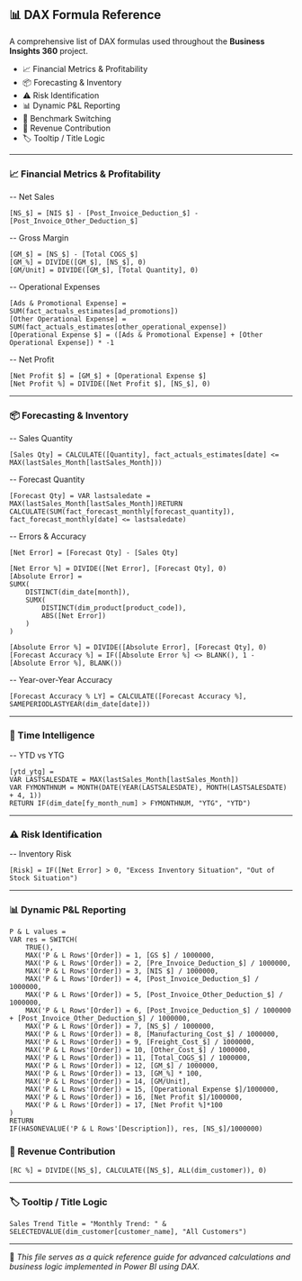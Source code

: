 ## 📊 DAX Formula Reference

A comprehensive list of DAX formulas used throughout the **Business Insights 360** project.
- 📈 Financial Metrics & Profitability  
- 📦 Forecasting & Inventory  
- ⚠️ Risk Identification  
- 📊 Dynamic P&L Reporting  
- 🎯 Benchmark Switching  
- 📌 Revenue Contribution  
- 🏷️ Tooltip / Title Logic  

---

### 📈 Financial Metrics & Profitability


-- Net Sales
```DAX
[NS_$] = [NIS $] - [Post_Invoice_Deduction_$] - [Post_Invoice_Other_Deduction_$]
```
-- Gross Margin
```DAX
[GM_$] = [NS_$] - [Total COGS_$]
[GM_%] = DIVIDE([GM_$], [NS_$], 0)
[GM/Unit] = DIVIDE([GM_$], [Total Quantity], 0)
```
-- Operational Expenses
```DAX
[Ads & Promotional Expense] = SUM(fact_actuals_estimates[ad_promotions])
[Other Operational Expense] = SUM(fact_actuals_estimates[other_operational_expense])
[Operational Expense $] = ([Ads & Promotional Expense] + [Other Operational Expense]) * -1
```
-- Net Profit
```DAX
[Net Profit $] = [GM_$] + [Operational Expense $]
[Net Profit %] = DIVIDE([Net Profit $], [NS_$], 0)
```

---

### 📦 Forecasting & Inventory


-- Sales Quantity
```DAX
[Sales Qty] = CALCULATE([Quantity], fact_actuals_estimates[date] <= MAX(lastSales_Month[lastSales_Month]))
```
-- Forecast Quantity
```DAX
[Forecast Qty] = VAR lastsaledate = MAX(lastSales_Month[lastSales_Month])RETURN CALCULATE(SUM(fact_forecast_monthly[forecast_quantity]), fact_forecast_monthly[date] <= lastsaledate)
```
-- Errors & Accuracy
```DAX
[Net Error] = [Forecast Qty] - [Sales Qty]
```
```DAX
[Net Error %] = DIVIDE([Net Error], [Forecast Qty], 0)
[Absolute Error] = 
SUMX(
    DISTINCT(dim_date[month]),
    SUMX(
        DISTINCT(dim_product[product_code]),  
        ABS([Net Error])
    )
)
```
```DAX
[Absolute Error %] = DIVIDE([Absolute Error], [Forecast Qty], 0)
[Forecast Accuracy %] = IF([Absolute Error %] <> BLANK(), 1 - [Absolute Error %], BLANK())
```
-- Year-over-Year Accuracy
```DAX
[Forecast Accuracy % LY] = CALCULATE([Forecast Accuracy %], SAMEPERIODLASTYEAR(dim_date[date]))
```

---

### 📅 Time Intelligence


-- YTD vs YTG
```DA
[ytd_ytg] = 
VAR LASTSALESDATE = MAX(lastSales_Month[lastSales_Month])
VAR FYMONTHNUM = MONTH(DATE(YEAR(LASTSALESDATE), MONTH(LASTSALESDATE) + 4, 1))
RETURN IF(dim_date[fy_month_num] > FYMONTHNUM, "YTG", "YTD")
```

---

### ⚠️ Risk Identification


-- Inventory Risk
```DAX
[Risk] = IF([Net Error] > 0, "Excess Inventory Situation", "Out of Stock Situation")
```

---

### 📊 Dynamic P&L Reporting

```DAX
P & L values = 
VAR res = SWITCH(
    TRUE(),
    MAX('P & L Rows'[Order]) = 1, [GS $] / 1000000,
    MAX('P & L Rows'[Order]) = 2, [Pre_Invoice_Deduction_$] / 1000000,
    MAX('P & L Rows'[Order]) = 3, [NIS $] / 1000000,
    MAX('P & L Rows'[Order]) = 4, [Post_Invoice_Deduction_$] / 1000000,
    MAX('P & L Rows'[Order]) = 5, [Post_Invoice_Other_Deduction_$] / 1000000,
    MAX('P & L Rows'[Order]) = 6, [Post_Invoice_Deduction_$] / 1000000 + [Post_Invoice_Other_Deduction_$] / 1000000,
    MAX('P & L Rows'[Order]) = 7, [NS_$] / 1000000,
    MAX('P & L Rows'[Order]) = 8, [Manufacturing_Cost_$] / 1000000,
    MAX('P & L Rows'[Order]) = 9, [Freight_Cost_$] / 1000000,
    MAX('P & L Rows'[Order]) = 10, [Other_Cost_$] / 1000000,
    MAX('P & L Rows'[Order]) = 11, [Total_COGS_$] / 1000000,
    MAX('P & L Rows'[Order]) = 12, [GM_$] / 1000000,
    MAX('P & L Rows'[Order]) = 13, [GM_%] * 100,
    MAX('P & L Rows'[Order]) = 14, [GM/Unit],
    MAX('P & L Rows'[Order]) = 15, [Operational Expense $]/1000000,
    MAX('P & L Rows'[Order]) = 16, [Net Profit $]/1000000,
    MAX('P & L Rows'[Order]) = 17, [Net Profit %]*100
)
RETURN
IF(HASONEVALUE('P & L Rows'[Description]), res, [NS_$]/1000000)

```
### 📌 Revenue Contribution
```DAX
[RC %] = DIVIDE([NS_$], CALCULATE([NS_$], ALL(dim_customer)), 0)
```
---
### 🏷️ Tooltip / Title Logic
```DAX
Sales Trend Title = "Monthly Trend: " & SELECTEDVALUE(dim_customer[customer_name], "All Customers")
```
---

📝 *This file serves as a quick reference guide for advanced calculations and business logic implemented in Power BI using DAX.*

